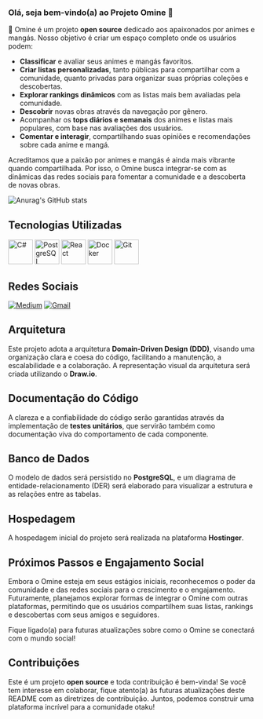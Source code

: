 ### Olá, seja bem-vindo(a) ao Projeto Omine 👋

👿 Omine é um projeto **open source** dedicado aos apaixonados por animes e mangás. Nosso objetivo é criar um espaço completo onde os usuários podem:

* **Classificar** e avaliar seus animes e mangás favoritos.
* **Criar listas personalizadas**, tanto públicas para compartilhar com a comunidade, quanto privadas para organizar suas próprias coleções e descobertas.
* **Explorar rankings dinâmicos** com as listas mais bem avaliadas pela comunidade.
* **Descobrir** novas obras através da navegação por gênero.
* Acompanhar os **tops diários e semanais** dos animes e listas mais populares, com base nas avaliações dos usuários.
* **Comentar e interagir**, compartilhando suas opiniões e recomendações sobre cada anime e mangá.

Acreditamos que a paixão por animes e mangás é ainda mais vibrante quando compartilhada. Por isso, o Omine busca integrar-se com as dinâmicas das redes sociais para fomentar a comunidade e a descoberta de novas obras.

![Anurag's GitHub stats](https://github-readme-stats.vercel.app/api?username=anuraghazra&show_icons=true&bg_color=00000000)

## Tecnologias Utilizadas

<div display="inline">
    <img width="50" height="50" src="https://cdn.jsdelivr.net/gh/devicons/devicon@latest/icons/csharp/csharp-original.svg" alt="C#" title="C#" />
    <img width="50" height="50" src="https://cdn.jsdelivr.net/gh/devicons/devicon@latest/icons/postgresql/postgresql-original-wordmark.svg" alt="PostgreSQL" title="PostgreSQL" />
    <img width="50" height="50" src="https://cdn.jsdelivr.net/gh/devicons/devicon@latest/icons/react/react-original-wordmark.svg" alt="React" title="React" />
    <img width="50" height="50" src="https://cdn.jsdelivr.net/gh/devicons/devicon@latest/icons/docker/docker-original-wordmark.svg" alt="Docker" title="Docker" />
    <img width="50" height="50" src="https://cdn.jsdelivr.net/gh/devicons/devicon@latest/icons/git/git-original-wordmark.svg" alt="Git" title="Git" />
</div>

## Redes Sociais

<div display="inline">
    <a href="https://medium.com/@denishonorio7" target="_blank"><img src="https://img.shields.io/badge/Medium-12100E?style=for-the-badge&logo=medium&logoColor=white" alt="Medium" title="Meu perfil no Medium" /></a>
    <a href="mailto:omineproject@gmail.com" target="_blank"><img src="https://img.shields.io/badge/Gmail-D14836?style=for-the-badge&logo=gmail&logoColor=white" alt="Gmail" title="Entre em contato por Gmail" /></a>
</div>

## Arquitetura

Este projeto adota a arquitetura **Domain-Driven Design (DDD)**, visando uma organização clara e coesa do código, facilitando a manutenção, a escalabilidade e a colaboração. A representação visual da arquitetura será criada utilizando o **Draw.io**.

## Documentação do Código

A clareza e a confiabilidade do código serão garantidas através da implementação de **testes unitários**, que servirão também como documentação viva do comportamento de cada componente.

## Banco de Dados

O modelo de dados será persistido no **PostgreSQL**, e um diagrama de entidade-relacionamento (DER) será elaborado para visualizar a estrutura e as relações entre as tabelas.

## Hospedagem

A hospedagem inicial do projeto será realizada na plataforma **Hostinger**.

## Próximos Passos e Engajamento Social

Embora o Omine esteja em seus estágios iniciais, reconhecemos o poder da comunidade e das redes sociais para o crescimento e o engajamento. Futuramente, planejamos explorar formas de integrar o Omine com outras plataformas, permitindo que os usuários compartilhem suas listas, rankings e descobertas com seus amigos e seguidores.

Fique ligado(a) para futuras atualizações sobre como o Omine se conectará com o mundo social!

## Contribuições

Este é um projeto **open source** e toda contribuição é bem-vinda! Se você tem interesse em colaborar, fique atento(a) às futuras atualizações deste README com as diretrizes de contribuição. Juntos, podemos construir uma plataforma incrível para a comunidade otaku!
